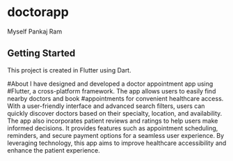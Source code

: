 # doctorapp

Myself Pankaj Ram

## Getting Started

This project is created in Flutter using Dart.

#About
I have designed and developed a doctor appointment app using #Flutter, a cross-platform framework. The app allows users to easily find nearby doctors and book #appointments for convenient healthcare access. With a user-friendly interface and advanced search filters, users can quickly discover doctors based on their specialty, location, and availability. The app also incorporates patient reviews and ratings to help users make informed decisions. It provides features such as appointment scheduling, reminders, and secure payment options for a seamless user experience. By leveraging technology, this app aims to improve healthcare accessibility and enhance the patient experience.
